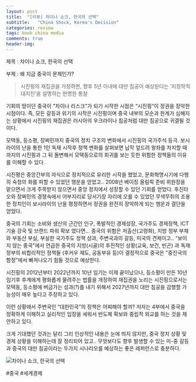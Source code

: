 ```yaml
---
layout: post
title:  "[리뷰] 차이나 쇼크, 한국의 선택"
subtitle:   "China Shock, Korea's Decision"
categories: review
tags: book china media
comments: true
header-img: 
---
```


제목 : 차이나 쇼크, 한국의 선택

부제 : 왜 지금 중국이 문제인가?

> 시진핑의 재집권을 가정하면, 향후 5년 이내에 대만 침공이 예상된다는 ‘지정학적 대지진’을 설명하는 현명한 통찰 

기회의 땅이던 중국이 "차이나 리스크”가 되기 시작한 시점은 “시진핑”이 정권을 장악한 시점이다. 
즉, 모든 갈등과 위기의 시작은 시진핑이며
중국 내부의 모순과 한계가 심해지는 상황에서 시진핑의 재집권은 러시아의 우크라이나 침공처럼 대만 침공으로 귀결될 것이다. 

모택동, 등소평, 장쩌민까지 중국의 정치 구조의 변화에서 시진핑의 국가주석 등극. 보시라이의 난을 통한 1인 독재 시작후 정책 변화를 살펴보면 
납작 엎드려 왕좌를 차지할 때까지의 시진핑과 그 뒤 돌변해서 모택동으로의 회귀를 보는 듯한 위험한 정책들의 이유를 이해할 수 있다. 

시진평은 중앙간부의 자식으로 정치적으로 유리한 시작을 했었고, 문화혁명시기에 다행히 숙청의 화를 피할 수 있었던 행운을 얻었고.. 
2008년 베이징 올림픽 준비 위원장을 맡으면서 크게 주목받지 않으면서 중앙 정치에서 성장할 수 있던 기회를 얻었다. 
후진타오와 장쩌민의 경쟁속에서 어부지리로 당서기장 자리에 오를 수 있었던 무색무취의 조용한 정치인이 보시라이의 난을 평정하면서 정권을 완전히 장악하게 되는 행운과 결단을 얻었다.  

중국의 기회는 소비와 생산의 근간인 인구, 폭발적인 경제성장, 국가주도 경제정책, ICT 기술 강국 및 브랜드 파워 확보 였다면… 
중국의 위험은 저출산(고령화), 지방 정부 부채와 부동산 부실, 부실한 국가주도 정책 성과, 주변국과의 갈등, 미국의 견제이고..
“보이지 않는 중국”에서 언급한 중국의 지방(시골)의 후진적인 상황(교육, 보건, 빈곤) 과 독재정부의 비합리적인 정책들 (후커우 제도,  공동부유 등)이 결정적으로 중국은 "중진국의 함정”에서 빠져나오기 힘들 것으로 예상한다. 

시진핑의 2012년부터 2022년까지 10년 임기는 이제 끝이났으나, 등소평이 만든 10년 임기후 후계에게 평화롭게 물려주는 법률을 개정하여 재집권을 노리는 시진핑으로서는 모택동, 등소평에 버금가는 성과(?)를 내기 위해서 2027년까지 대만 침공을 감행할 가능성이 매우 높다고 주장하고 있다. 

이런 상황에서 주변국인 “대한민국”의 정책은 어찌해야 할까? 저자는 4부에서 중국을 정확하게 이해하고 실리적인 입장을 세워서 반도체 확보와 중립적 외교를 하는 것을 제안하고 있다. 

크게 기대했던 것과는 달리 그리 인상적인 내용은 눈에 띄지 않지만, 중국 정치 상황 및 경제 상황을 이해하는데 잘 정리되어 있고.. 
무엇보다도 향후 발생할 수 있는 미-중 갈등과 중국의 대만 침공이라는 두가지 시나리오를 예상하는 좋은 레퍼런스로 충분하다. 

![차이나 쇼크, 한국의 선택](https://youngsungson.github.io/assets/img/review/20221003-review-book-chinashock.jpg)

#중국 #세계경제 
